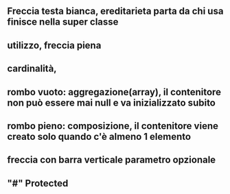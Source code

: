 ## Freccia testa bianca, ereditarieta parta da chi usa finisce nella super classe
## utilizzo, freccia piena 
## cardinalità, 
## rombo vuoto: aggregazione(array), il contenitore non può essere mai null e va inizializzato subito
## rombo pieno: composizione, il contenitore viene creato solo quando c'è almeno 1 elemento
## freccia con barra verticale parametro opzionale
## "#" Protected